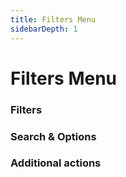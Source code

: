 ```yaml
---
title: Filters Menu
sidebarDepth: 1
---
```


# Filters Menu

<GsfImg
  v-for="path of ['issues-new', 'issues-new']"
  :path="`filters-menu/${path}`"
  alt="Filters menu (path)"
  width="45%"/>

### Filters

### Search & Options

### Additional actions